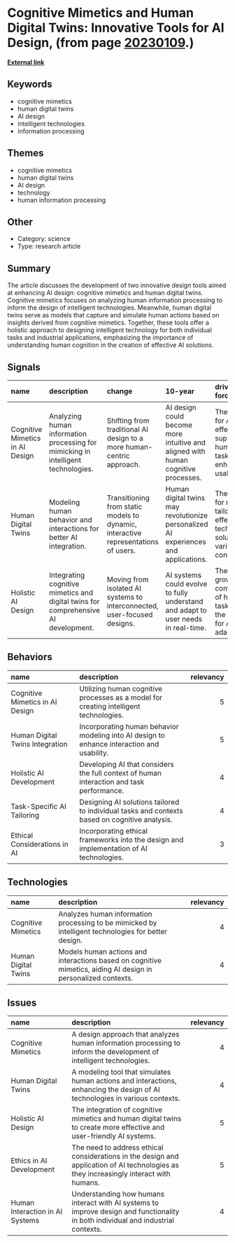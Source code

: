 # __Cognitive Mimetics and Human Digital Twins: Innovative Tools for AI Design__, (from page [20230109](https://kghosh.substack.com/p/20230109).)

__[External link](https://jyx.jyu.fi/handle/123456789/87497?locale-attribute=en)__



## Keywords

* cognitive mimetics
* human digital twins
* AI design
* intelligent technologies
* information processing

## Themes

* cognitive mimetics
* human digital twins
* AI design
* technology
* human information processing

## Other

* Category: science
* Type: research article

## Summary

The article discusses the development of two innovative design tools aimed at enhancing AI design: cognitive mimetics and human digital twins. Cognitive mimetics focuses on analyzing human information processing to inform the design of intelligent technologies. Meanwhile, human digital twins serve as models that capture and simulate human actions based on insights derived from cognitive mimetics. Together, these tools offer a holistic approach to designing intelligent technology for both individual tasks and industrial applications, emphasizing the importance of understanding human cognition in the creation of effective AI solutions.

## Signals

| name                            | description                                                                        | change                                                                             | 10-year                                                                             | driving-force                                                                      |   relevancy |
|:--------------------------------|:-----------------------------------------------------------------------------------|:-----------------------------------------------------------------------------------|:------------------------------------------------------------------------------------|:-----------------------------------------------------------------------------------|------------:|
| Cognitive Mimetics in AI Design | Analyzing human information processing for mimicking in intelligent technologies.  | Shifting from traditional AI design to a more human-centric approach.              | AI design could become more intuitive and aligned with human cognitive processes.   | The need for AI to effectively support human tasks and enhance usability.          |           4 |
| Human Digital Twins             | Modeling human behavior and interactions for better AI integration.                | Transitioning from static models to dynamic, interactive representations of users. | Human digital twins may revolutionize personalized AI experiences and applications. | The push for more tailored and effective technology solutions in various contexts. |           5 |
| Holistic AI Design              | Integrating cognitive mimetics and digital twins for comprehensive AI development. | Moving from isolated AI systems to interconnected, user-focused designs.           | AI systems could evolve to fully understand and adapt to user needs in real-time.   | The growing complexity of human tasks and the demand for AI adaptability.          |           5 |

## Behaviors

| name                            | description                                                                                   |   relevancy |
|:--------------------------------|:----------------------------------------------------------------------------------------------|------------:|
| Cognitive Mimetics in AI Design | Utilizing human cognitive processes as a model for creating intelligent technologies.         |           5 |
| Human Digital Twins Integration | Incorporating human behavior modeling into AI design to enhance interaction and usability.    |           5 |
| Holistic AI Development         | Developing AI that considers the full context of human interaction and task performance.      |           4 |
| Task-Specific AI Tailoring      | Designing AI solutions tailored to individual tasks and contexts based on cognitive analysis. |           4 |
| Ethical Considerations in AI    | Incorporating ethical frameworks into the design and implementation of AI technologies.       |           3 |

## Technologies

| name                | description                                                                                                   |   relevancy |
|:--------------------|:--------------------------------------------------------------------------------------------------------------|------------:|
| Cognitive Mimetics  | Analyzes human information processing to be mimicked by intelligent technologies for better design.           |           4 |
| Human Digital Twins | Models human actions and interactions based on cognitive mimetics, aiding AI design in personalized contexts. |           4 |

## Issues

| name                            | description                                                                                                                            |   relevancy |
|:--------------------------------|:---------------------------------------------------------------------------------------------------------------------------------------|------------:|
| Cognitive Mimetics              | A design approach that analyzes human information processing to inform the development of intelligent technologies.                    |           4 |
| Human Digital Twins             | A modeling tool that simulates human actions and interactions, enhancing the design of AI technologies in various contexts.            |           4 |
| Holistic AI Design              | The integration of cognitive mimetics and human digital twins to create more effective and user-friendly AI systems.                   |           5 |
| Ethics in AI Development        | The need to address ethical considerations in the design and application of AI technologies as they increasingly interact with humans. |           5 |
| Human Interaction in AI Systems | Understanding how humans interact with AI systems to improve design and functionality in both individual and industrial contexts.      |           4 |
